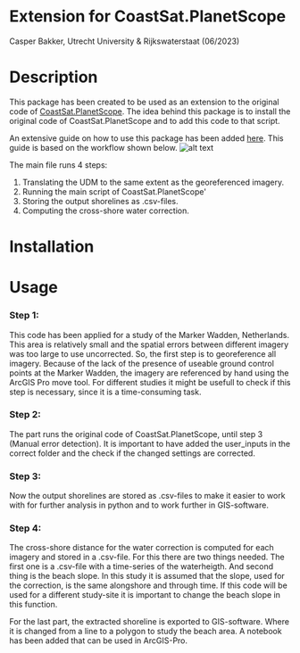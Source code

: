 # Extension for CoastSat.PlanetScope
Casper Bakker, Utrecht University & Rijkswaterstaat (06/2023)

# Description
This package has been created to be used as an extension to the original code of [CoastSat.PlanetScope](https://github.com/ydoherty/CoastSat.PlanetScope).
The idea behind this package is to install the original code of CoastSat.PlanetScope and to add this code to that script. 

An extensive guide on how to use this package has been added [here](https://github.com/CasperFBakker/Extension_CoastSatPS/tree/main/readme_files/GuideForCSPS.pdf).
This guide is based on the workflow shown below.
![alt text](https://github.com/CasperFBakker/Extension_CoastSatPS/blob/main/Example_ResultArea.png)


The main file runs 4 steps:
1. Translating the UDM to the same extent as the georeferenced imagery.
2. Running the main script of CoastSat.PlanetScope'
3. Storing the output shorelines as .csv-files.
4. Computing the cross-shore water correction.
# Installation



# Usage
### Step 1:
This code has been applied for a study of the Marker Wadden, Netherlands. This area is relatively small and the spatial errors between different imagery was too large to use uncorrected. So, the first step is to georeference all imagery. Because of the lack of the presence of useable ground control points at the Marker Wadden, the imagery are referenced by hand using the ArcGIS Pro move tool. For different studies it might be usefull to check if this step is necessary, since it is a time-consuming task. 
### Step 2:
The part runs the original code of CoastSat.PlanetScope, until step 3 (Manual error detection). It is important to have added the user_inputs in the correct folder and the check if the changed settings are corrected. 
### Step 3:
Now the output shorelines are stored as .csv-files to make it easier to work with for further analysis in python and to work further in GIS-software.
### Step 4:
The cross-shore distance for the water correction is computed for each imagery and stored in a .csv-file. For this there are two things needed. The first one is a .csv-file with a time-series of the waterheigth. And second thing is the beach slope. In this study it is assumed that the slope, used for the correction, is the same alongshore and through time. If this code will be used for a different study-site it is important to change the beach slope in this function. 

For the last part, the extracted shoreline is exported to GIS-software. Where it is changed from a line to a polygon to study the beach area. A notebook has been added that can be used in ArcGIS-Pro. 


